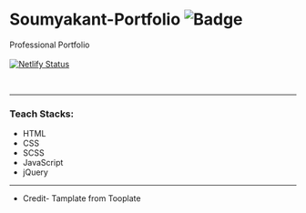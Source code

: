 # Soumyakant-Portfolio ![Badge](https://visitor-counter-badge.vercel.app/api/Soumya048/Soumyakant-Portfolio/)

  Professional Portfolio
  <br>
  <br>
[![Netlify Status](https://api.netlify.com/api/v1/badges/cd5d1110-8aba-47aa-beb1-7eea2377a966/deploy-status)](https://app.netlify.com/sites/soumyakant-portfolio/deploys)

  <br>

---
  
  ### Teach Stacks:
  
  - HTML
  - CSS
  - SCSS
  - JavaScript
  - jQuery
  
  
---  
  
  
  
- Credit- Tamplate from Tooplate

